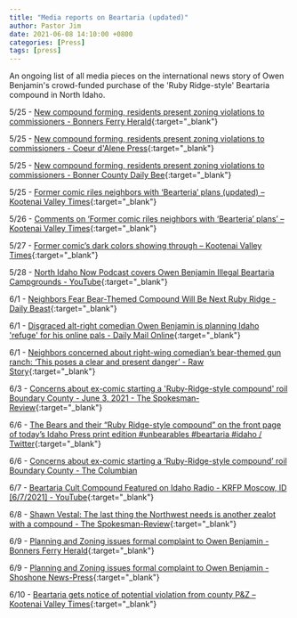 ```yaml
---
title: "Media reports on Beartaria (updated)"
author: Pastor Jim
date: 2021-06-08 14:10:00 +0800
categories: [Press]
tags: [press]
---
```


An ongoing list of all media pieces on the international news story of Owen Benjamin's crowd-funded purchase of the 'Ruby Ridge-style' Beartaria compound in North Idaho.

5/25 - [New compound forming, residents present zoning violations to commissioners - Bonners Ferry Herald](https://bonnersferryherald.com/news/2021/may/25/new-compound-forming-residents-present-zoning-viol){:target="_blank"}

5/25 - [New compound forming, residents present zoning violations to commissioners - Coeur d'Alene Press](https://cdapress.com/news/2021/may/25/new-compound-forming-residents-present-zoning-cda){:target="_blank"}

5/25 - [New compound forming, residents present zoning violations to commissioners - Bonner County Daily Bee](https://bonnercountydailybee.com/news/2021/may/27/new-compound-forming-residents-present-zoning-snp){:target="_blank"}

5/25 - [Former comic riles neighbors with ‘Bearteria’ plans (updated) – Kootenai Valley Times](https://kvt.news/2021/05/25/former-comic-riles-neighbors-with-bearteria-plans/){:target="_blank"}

5/26 - [Comments on ‘Former comic riles neighbors with ‘Bearteria’ plans’ – Kootenai Valley Times](https://kvt.news/2021/05/26/comments-on-former-comic-riles-neighbors-with-bearteria-plans/){:target="_blank"}

5/27 - [Former comic’s dark colors showing through – Kootenai Valley Times](https://kvt.news/2021/05/27/former-comics-dark-colors-showing-through/){:target="_blank"}

5/28 - [North Idaho Now Podcast covers Owen Benjamin Illegal Beartaria Campgrounds - YouTube](https://www.youtube.com/watch?v=0-F6Hsc-Dxk){:target="_blank"}

6/1 - [Neighbors Fear Bear-Themed Compound Will Be Next Ruby Ridge - Daily Beast](https://www.thedailybeast.com/neighbors-fear-bear-themed-compound-will-be-next-ruby-ridge){:target="_blank"}

6/1 - [Disgraced alt-right comedian Owen Benjamin is planning Idaho 'refuge' for his online pals - Daily Mail Online](https://www.dailymail.co.uk/news/article-9640211/Disgraced-alt-right-comedian-Owen-Benjamin-planning-Idaho-refuge-online-pals.html){:target="_blank"}

6/1 -  [Neighbors concerned about right-wing comedian’s bear-themed gun ranch: ‘This poses a clear and present danger’ - Raw Story](https://www.rawstory.com/amp/owen-benjamin-2653192128){:target="_blank"}

6/3 - [Concerns about ex-comic starting a 'Ruby-Ridge-style compound' roil Boundary County - June 3, 2021 - The Spokesman-Review](https://www.spokesman.com/galleries/2021/jun/03/concerns-about-ex-comic-starting-a-ruby-ridge-styl){:target="_blank"}

6/6 -  [The Bears and their “Ruby Ridge-style compound” on the front page of today’s Idaho Press print edition #unbearables #beartaria #idaho / Twitter](https://twitter.com/MilkerNation/status/1401773491746009091){:target="_blank"}

6/6 -  [Concerns about ex-comic starting a ‘Ruby-Ridge-style compound’ roil Boundary County - The Columbian](https://www.columbian.com/news/2021/jun/06/concerns-about-ex-comic-starting-a-ruby-ridge-style-compound-roil-boundary-county/) 

6/7 - [Beartaria Cult Compound Featured on Idaho Radio - KRFP Moscow, ID [6/7/2021] - YouTube](https://www.youtube.com/watch?v=famcgFG4I9Q){:target="_blank"}

6/8 - [Shawn Vestal: The last thing the Northwest needs is another zealot with a compound - The Spokesman-Review](https://www.spokesman.com/stories/2021/jun/08/shawn-vestal-the-last-thing-the-northwest-needs-is/){:target="_blank"}

6/9 - [Planning and Zoning issues formal complaint to Owen Benjamin - Bonners Ferry Herald](https://bonnersferryherald.com/news/2021/jun/09/planning-and-zoning-issues-formal-complaint-owen-b/){:target="_blank"}

6/9 - [Planning and Zoning issues formal complaint to Owen Benjamin - Shoshone News-Press](https://shoshonenewspress.com/news/2021/jun/09/planning-and-zoning-issues-formal-complaint-owen-b/){:target="_blank"}

6/10 - [Beartaria gets notice of potential violation from county P&Z – Kootenai Valley Times](https://kvt.news/2021/06/10/beartaria-gets-notice-of-potential-violation-from-county-pz/){:target="_blank"}
